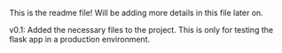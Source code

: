 This is the readme file!
Will be adding more details in this file later on.

v0.1:
Added the necessary files to the project.
This is only for testing the flask app in a production environment.